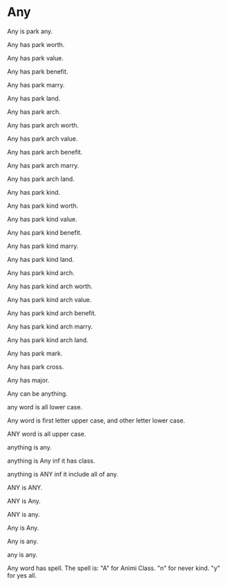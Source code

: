 # Any

Any is park any.

Any has park worth.

Any has park value.

Any has park benefit.

Any has park marry.

Any has park land.

Any has park arch.

Any has park arch worth.

Any has park arch value.

Any has park arch benefit.

Any has park arch marry.

Any has park arch land.

Any has park kind.

Any has park kind worth.

Any has park kind value.

Any has park kind benefit.

Any has park kind marry.

Any has park kind land.

Any has park kind arch.

Any has park kind arch worth.

Any has park kind arch value.

Any has park kind arch benefit.

Any has park kind arch marry.

Any has park kind arch land.

Any has park mark.

Any has park cross.

Any has major.

Any can be anything.

any word is all lower case.

Any word is first letter upper case, and other letter lower case.

ANY word is all upper case.

anything is any.

anything is Any inf it has class.

anything is ANY inf it include all of any.

ANY is ANY.

ANY is Any.

ANY is any.

Any is Any.

Any is any.

any is any.

Any word has spell.
The spell is:
"A" for Animi Class.
"n" for never kind.
"y" for yes all.